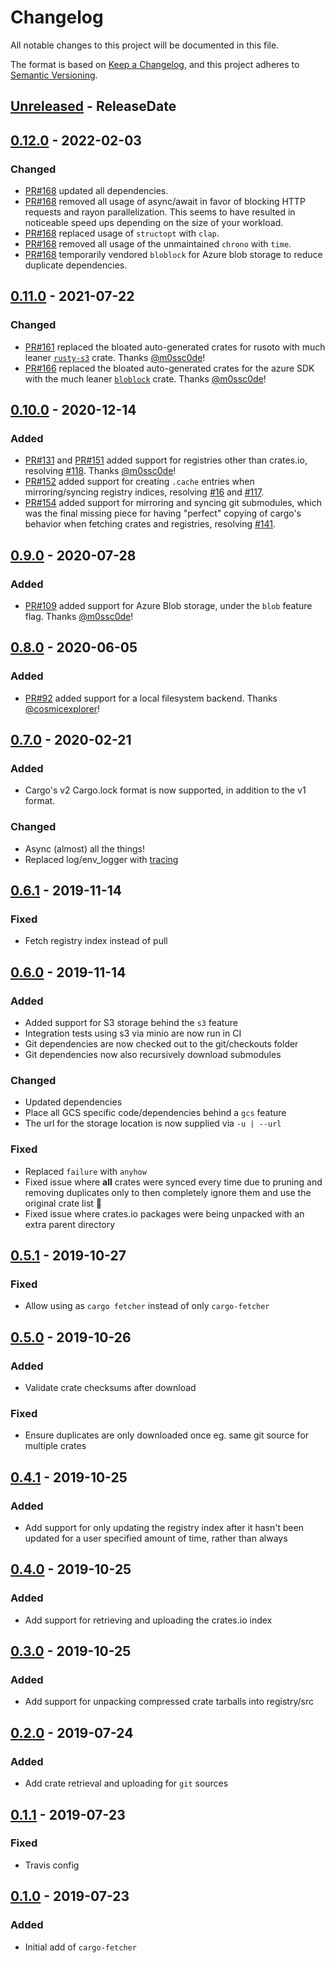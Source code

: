 <!-- markdownlint-disable blanks-around-headings blanks-around-lists no-duplicate-heading -->

# Changelog
All notable changes to this project will be documented in this file.

The format is based on [Keep a Changelog](https://keepachangelog.com/en/1.0.0/),
and this project adheres to [Semantic Versioning](https://semver.org/spec/v2.0.0.html).

<!-- next-header -->
## [Unreleased] - ReleaseDate
## [0.12.0] - 2022-02-03
### Changed
- [PR#168](https://github.com/EmbarkStudios/cargo-fetcher/pull/168) updated all dependencies.
- [PR#168](https://github.com/EmbarkStudios/cargo-fetcher/pull/168) removed all usage of async/await in favor of blocking HTTP requests and rayon parallelization. This seems to have resulted in noticeable speed ups depending on the size of your workload.
- [PR#168](https://github.com/EmbarkStudios/cargo-fetcher/pull/168) replaced usage of `structopt` with `clap`.
- [PR#168](https://github.com/EmbarkStudios/cargo-fetcher/pull/168) removed all usage of the unmaintained `chrono` with `time`.
- [PR#168](https://github.com/EmbarkStudios/cargo-fetcher/pull/168) temporarily vendored `bloblock` for Azure blob storage to reduce duplicate dependencies.

## [0.11.0] - 2021-07-22
### Changed
- [PR#161](https://github.com/EmbarkStudios/cargo-fetcher/pull/161) replaced the bloated auto-generated crates for rusoto with much leaner [`rusty-s3`](https://crates.io/crates/rusty-s3) crate. Thanks [@m0ssc0de](https://github.com/m0ssc0de)!
- [PR#166](https://github.com/EmbarkStudios/cargo-fetcher/pull/166) replaced the bloated auto-generated crates for the azure SDK with the much leaner [`bloblock`](https://crates.io/crates/bloblock) crate. Thanks [@m0ssc0de](https://github.com/m0ssc0de)!

## [0.10.0] - 2020-12-14
### Added
- [PR#131](https://github.com/EmbarkStudios/cargo-fetcher/pull/131) and [PR#151](https://github.com/EmbarkStudios/cargo-fetcher/pull/150) added support for registries other than crates.io, resolving [#118](https://github.com/EmbarkStudios/cargo-fetcher/issues/118). Thanks [@m0ssc0de](https://github.com/m0ssc0de)!
- [PR#152](https://github.com/EmbarkStudios/cargo-fetcher/pull/152) added support for creating `.cache` entries when mirroring/syncing registry indices, resolving [#16](https://github.com/EmbarkStudios/cargo-fetcher/issues/16) and [#117](https://github.com/EmbarkStudios/cargo-fetcher/issues/117).
- [PR#154](https://github.com/EmbarkStudios/cargo-fetcher/pull/154) added support for mirroring and syncing git submodules, which was the final missing piece for having "perfect" copying of cargo's behavior when fetching crates and registries, resolving [#141](https://github.com/EmbarkStudios/cargo-fetcher/issues/141).

## [0.9.0] - 2020-07-28
### Added
- [PR#109](https://github.com/EmbarkStudios/cargo-fetcher/pull/109) added support for Azure Blob storage, under the `blob` feature flag. Thanks [@m0ssc0de](https://github.com/m0ssc0de)!

## [0.8.0] - 2020-06-05
### Added
- [PR#92](https://github.com/EmbarkStudios/cargo-fetcher/pull/92) added support for a local filesystem backend. Thanks [@cosmicexplorer](https://github.com/cosmicexplorer)!

## [0.7.0] - 2020-02-21
### Added
- Cargo's v2 Cargo.lock format is now supported, in addition to the v1 format.

### Changed
- Async (almost) all the things!
- Replaced log/env_logger with [tracing](https://github.com/tokio-rs/tracing)

## [0.6.1] - 2019-11-14
### Fixed
- Fetch registry index instead of pull

## [0.6.0] - 2019-11-14
### Added
- Added support for S3 storage behind the `s3` feature
- Integration tests using s3 via minio are now run in CI
- Git dependencies are now checked out to the git/checkouts folder
- Git dependencies now also recursively download submodules

### Changed
- Updated dependencies
- Place all GCS specific code/dependencies behind a `gcs` feature
- The url for the storage location is now supplied via `-u | --url`

### Fixed
- Replaced `failure` with `anyhow`
- Fixed issue where **all** crates were synced every time due to pruning and removing duplicates only to then completely ignore them and use the original crate list :facepalm:
- Fixed issue where crates.io packages were being unpacked with an extra parent directory

## [0.5.1] - 2019-10-27
### Fixed
- Allow using as `cargo fetcher` instead of only `cargo-fetcher`

## [0.5.0] - 2019-10-26
### Added
- Validate crate checksums after download

### Fixed
- Ensure duplicates are only downloaded once eg. same git source for multiple crates

## [0.4.1] - 2019-10-25
### Added
- Add support for only updating the registry index after it hasn't been updated
for a user specified amount of time, rather than always

## [0.4.0] - 2019-10-25
### Added
- Add support for retrieving and uploading the crates.io index

## [0.3.0] - 2019-10-25
### Added
- Add support for unpacking compressed crate tarballs into registry/src

## [0.2.0] - 2019-07-24
### Added
- Add crate retrieval and uploading for `git` sources

## [0.1.1] - 2019-07-23
### Fixed
- Travis config

## [0.1.0] - 2019-07-23
### Added
- Initial add of `cargo-fetcher`

<!-- next-url -->
[Unreleased]: https://github.com/EmbarkStudios/cargo-fetcher/compare/0.12.0...HEAD
[0.12.0]: https://github.com/EmbarkStudios/cargo-fetcher/compare/0.11.0...0.12.0
[0.11.0]: https://github.com/EmbarkStudios/cargo-fetcher/compare/0.10.0...0.11.0
[0.10.0]: https://github.com/EmbarkStudios/cargo-fetcher/compare/0.9.0...0.10.0
[0.9.0]: https://github.com/EmbarkStudios/cargo-fetcher/compare/0.8.0...0.9.0
[0.8.0]: https://github.com/EmbarkStudios/cargo-fetcher/compare/0.7.0...0.8.0
[0.7.0]: https://github.com/EmbarkStudios/cargo-fetcher/compare/0.6.1...0.7.0
[0.6.1]: https://github.com/EmbarkStudios/cargo-fetcher/compare/0.6.0...0.6.1
[0.6.0]: https://github.com/EmbarkStudios/cargo-fetcher/compare/0.5.1...0.6.0
[0.5.1]: https://github.com/EmbarkStudios/cargo-fetcher/compare/0.5.0...0.5.1
[0.5.0]: https://github.com/EmbarkStudios/cargo-fetcher/compare/0.4.1...0.5.0
[0.4.1]: https://github.com/EmbarkStudios/cargo-fetcher/compare/0.4.0...0.4.1
[0.4.0]: https://github.com/EmbarkStudios/cargo-fetcher/compare/0.3.0...0.4.0
[0.3.0]: https://github.com/EmbarkStudios/cargo-fetcher/compare/0.2.0...0.3.0
[0.2.0]: https://github.com/EmbarkStudios/cargo-fetcher/compare/0.1.1...0.2.0
[0.1.1]: https://github.com/EmbarkStudios/cargo-fetcher/compare/0.1.0...0.1.1
[0.1.0]: https://github.com/EmbarkStudios/cargo-fetcher/releases/tag/0.1.0
